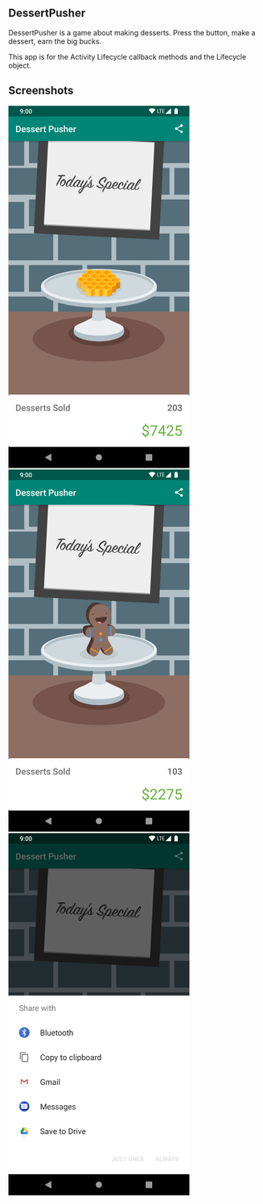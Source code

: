 
## DessertPusher

DessertPusher is a game about making desserts. Press the button, make a dessert, earn the big bucks.

This app is for the Activity Lifecycle callback methods and the Lifecycle object.


## Screenshots

![Screenshot1](screenshots/screen0.png) ![Screenshot1](screenshots/screen1.png) ![Screenshot1](screenshots/screen2.png)

